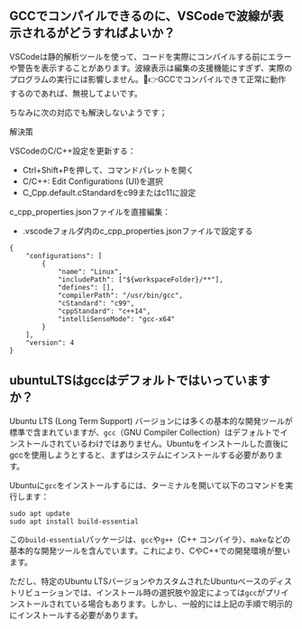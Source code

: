 ## GCCでコンパイルできるのに、VSCodeで波線が表示されるがどうすればよいか？

VSCodeは静的解析ツールを使って、コードを実際にコンパイルする前にエラーや警告を表示することがあります。波線表示は編集の支援機能にすぎず、実際のプログラムの実行には影響しません。🌟👉GCCでコンパイルできて正常に動作するのであれば、無視してよいです。

ちなみに次の対応でも解決しないようです；

解決策

VSCodeのC/C++設定を更新する：

* Ctrl+Shift+Pを押して、コマンドパレットを開く
* C/C++: Edit Configurations (UI)を選択
* C_Cpp.default.cStandardをc99またはc11に設定


c_cpp_properties.jsonファイルを直接編集：

* .vscodeフォルダ内のc_cpp_properties.jsonファイルで設定する
```
{
    "configurations": [
        {
            "name": "Linux",
            "includePath": ["${workspaceFolder}/**"],
            "defines": [],
            "compilerPath": "/usr/bin/gcc",
            "cStandard": "c99",
            "cppStandard": "c++14",
            "intelliSenseMode": "gcc-x64"
        }
    ],
    "version": 4
}
```


## ubuntuLTSはgccはデフォルトではいっていますか？

Ubuntu LTS (Long Term Support) バージョンには多くの基本的な開発ツールが標準で含まれていますが、`gcc`（GNU Compiler Collection）はデフォルトでインストールされているわけではありません。Ubuntuをインストールした直後にgccを使用しようとすると、まずはシステムにインストールする必要があります。

Ubuntuに`gcc`をインストールするには、ターミナルを開いて以下のコマンドを実行します：

```
sudo apt update
sudo apt install build-essential
```

この`build-essential`パッケージは、`gcc`や`g++`（C++ コンパイラ）、`make`などの基本的な開発ツールを含んでいます。これにより、CやC++での開発環境が整います。

ただし、特定のUbuntu LTSバージョンやカスタムされたUbuntuベースのディストリビューションでは、インストール時の選択肢や設定によっては`gcc`がプリインストールされている場合もあります。しかし、一般的には上記の手順で明示的にインストールする必要があります。
